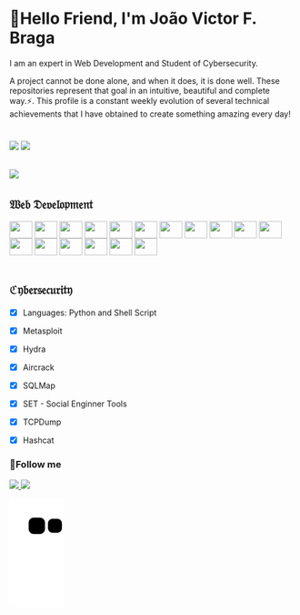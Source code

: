 # 🤘Hello Friend, I'm João Victor F. Braga

I am an expert in Web Development and Student of Cybersecurity.

A project cannot be done alone, and when it does, it is done well. These repositories represent that goal in an intuitive, beautiful and complete way.⚡️. This profile is a constant weekly evolution of several technical achievements that I have obtained to create something amazing every day!

<h1></h1>

<div>
<a href="https://github.com/eur0nymous"></a>

<img height="60" src="https://github-readme-stats.vercel.app/api?username=eur0nymous&show_icons=true&theme=radical">
<img height="180" src="https://github-readme-stats.vercel.app/api/top-langs/?username=eur0nymous&layout=compact&theme=radical">
<div>
<br/>

![](https://64.media.tumblr.com/9bdbeb956bf08d93025644e037172ee0/tumblr_np7jumRhbe1ux2wvpo1_500.gifv)

  <div>
  <h2>𝔚𝔢𝔟 𝔇𝔢𝔳𝔢𝔩𝔬𝔭𝔪𝔢𝔫𝔱</h2>
    <img align="center" height="30" width="40" src="https://cdn.jsdelivr.net/gh/devicons/devicon/icons/react/react-original.svg" />
    <img align="center" height="30" width="40" src="https://cdn.jsdelivr.net/gh/devicons/devicon/icons/nodejs/nodejs-original.svg" />
    <img align="center" height="30" width="40" src="https://cdn.jsdelivr.net/gh/devicons/devicon/icons/angularjs/angularjs-original.svg" />
    <img align="center" height="30" width="40" src="https://cdn.jsdelivr.net/gh/devicons/devicon/icons/vuejs/vuejs-original.svg" />
    <img align="center" height="30" width="40" src="https://cdn.jsdelivr.net/gh/devicons/devicon/icons/redux/redux-original.svg" />
    <img align="center" height="30" width="40" src="https://cdn.jsdelivr.net/gh/devicons/devicon/icons/typescript/typescript-original.svg" />
    <img align="center"height="30" width="40" src="https://cdn.jsdelivr.net/gh/devicons/devicon/icons/nextjs/nextjs-original.svg" />
    <img align="center" height="30" width="40" src="https://cdn.jsdelivr.net/gh/devicons/devicon/icons/mysql/mysql-original.svg" />
    <img align="center" height="30" width="40" src="https://cdn.jsdelivr.net/gh/devicons/devicon/icons/mongodb/mongodb-original.svg" />
    <img align="center" height="30" width="40" src="https://cdn.jsdelivr.net/gh/devicons/devicon/icons/redhat/redhat-original.svg" />
    <img align="center" height="30" width="40" src="https://cdn.jsdelivr.net/gh/devicons/devicon/icons/googlecloud/googlecloud-original.svg" />
    <img align="center" height="30" width="40"src="https://cdn.jsdelivr.net/gh/devicons/devicon/icons/sass/sass-original.svg" />
    <img align="center" height="30" width="40" src="https://cdn.jsdelivr.net/gh/devicons/devicon/icons/materialui/materialui-original.svg" />
    <img align="center" height="30" width="40" src="https://cdn.jsdelivr.net/gh/devicons/devicon/icons/bootstrap/bootstrap-original.svg" />
    <img align="center" height="30" width="40"src="https://cdn.jsdelivr.net/gh/devicons/devicon/icons/javascript/javascript-original.svg" />
    <img align="center" height="30" width="40" src="https://cdn.jsdelivr.net/gh/devicons/devicon/icons/docker/docker-original.svg" />
    <img align="center" height="30" width="40" src="https://cdn.jsdelivr.net/gh/devicons/devicon/icons/python/python-original.svg" />
  </div>

<br/>

<h2>ℭ𝔶𝔟𝔢𝔯𝔰𝔢𝔠𝔲𝔯𝔦𝔱𝔶</h2>

- [x] Languages: Python and Shell Script

- [x] Metasploit

- [x] Hydra

- [x] Aircrack

- [x] SQLMap

- [x] SET - Social Enginner Tools

- [x] TCPDump

- [x] Hashcat



<h3>🤘Follow me</h3>
<a href="https://linkedin.com/in/eur0nymous">
<img src="https://img.shields.io/badge/LinkedIn-0077B5?style=for-the-badge&logo=linkedin&logoColor=white">
</a>

<a href="https://open.spotify.com/user/ph45mwps5z222ohbqoipxho5w">
<img src="https://img.shields.io/badge/Spotify-1ED760?&style=for-the-badge&logo=spotify&logoColor=white">
</a>

![Snake animation](https://github.com/eur0nymous/eur0nymous/blob/output/github-contribution-grid-snake.svg)

